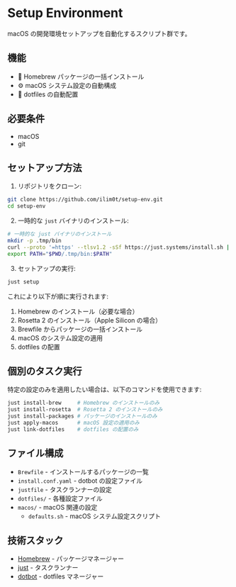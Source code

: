 # Setup Environment

macOS の開発環境セットアップを自動化するスクリプト群です。

## 機能

- 🍺 Homebrew パッケージの一括インストール
- ⚙️ macOS システム設定の自動構成
- 📂 dotfiles の自動配置

## 必要条件

- macOS
- git

## セットアップ方法

1. リポジトリをクローン:
```bash
git clone https://github.com/ilim0t/setup-env.git
cd setup-env
```

2. 一時的な `just` バイナリのインストール:
```bash
# 一時的な just バイナリのインストール
mkdir -p .tmp/bin
curl --proto '=https' --tlsv1.2 -sSf https://just.systems/install.sh | bash -s -- --to .tmp/bin
export PATH="$PWD/.tmp/bin:$PATH"
```

3. セットアップの実行:
```bash
just setup
```

これにより以下が順に実行されます:
1. Homebrew のインストール（必要な場合）
2. Rosetta 2 のインストール（Apple Silicon の場合）
3. Brewfile からパッケージの一括インストール
4. macOS のシステム設定の適用
5. dotfiles の配置

## 個別のタスク実行

特定の設定のみを適用したい場合は、以下のコマンドを使用できます:

```bash
just install-brew     # Homebrew のインストールのみ
just install-rosetta  # Rosetta 2 のインストールのみ
just install-packages # パッケージのインストールのみ
just apply-macos      # macOS 設定の適用のみ
just link-dotfiles    # dotfiles の配置のみ
```

## ファイル構成

- `Brewfile` - インストールするパッケージの一覧
- `install.conf.yaml` - dotbot の設定ファイル
- `justfile` - タスクランナーの設定
- `dotfiles/` - 各種設定ファイル
- `macos/` - macOS 関連の設定
  - `defaults.sh` - macOS システム設定スクリプト

## 技術スタック

- [Homebrew](https://brew.sh) - パッケージマネージャー
- [just](https://github.com/casey/just) - タスクランナー
- [dotbot](https://github.com/anishathalye/dotbot) - dotfiles マネージャー
